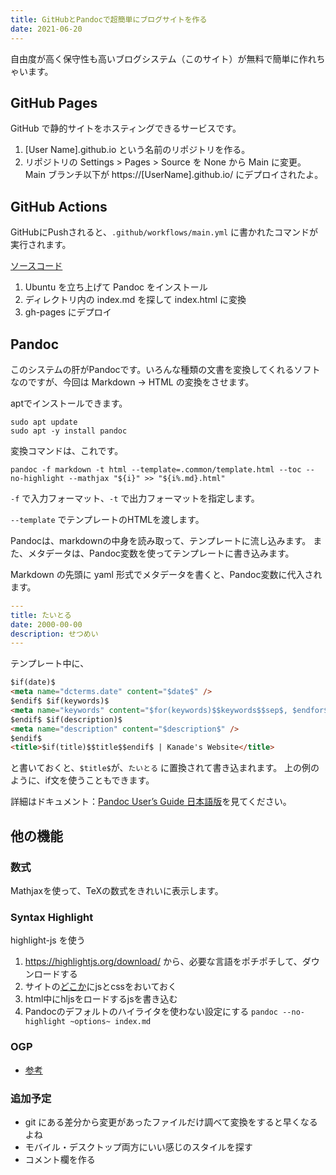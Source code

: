 ```yaml
---
title: GitHubとPandocで超簡単にブログサイトを作る
date: 2021-06-20
---
```


自由度が高く保守性も高いブログシステム（このサイト）が無料で簡単に作れちゃいます。

## GitHub Pages

GitHub で静的サイトをホスティングできるサービスです。

1. [User Name].github.io という名前のリポジトリを作る。
2. リポジトリの Settings > Pages > Source を None から Main に変更。Main ブランチ以下が https://[UserName].github.io/ にデプロイされたよ。

## GitHub Actions

GitHubにPushされると、`.github/workflows/main.yml` に書かれたコマンドが実行されます。

[ソースコード](https://github.com/kanade-k-1228/kanade-k-1228.github.io/blob/main/.github/workflows/main.yml)

1. Ubuntu を立ち上げて Pandoc をインストール
2. ディレクトリ内の index.md を探して index.html に変換
3. gh-pages にデプロイ

## Pandoc

このシステムの肝がPandocです。いろんな種類の文書を変換してくれるソフトなのですが、今回は Markdown → HTML の変換をさせます。

aptでインストールできます。

```
sudo apt update
sudo apt -y install pandoc
```

変換コマンドは、これです。

```
pandoc -f markdown -t html --template=.common/template.html --toc --no-highlight --mathjax "${i}" >> "${i%.md}.html"
```

`-f` で入力フォーマット、`-t` で出力フォーマットを指定します。

`--template` でテンプレートのHTMLを渡します。

Pandocは、markdownの中身を読み取って、テンプレートに流し込みます。
また、メタデータは、Pandoc変数を使ってテンプレートに書き込みます。

Markdown の先頭に yaml 形式でメタデータを書くと、Pandoc変数に代入されます。

```yaml
---
title: たいとる
date: 2000-00-00
description: せつめい
---
```

テンプレート中に、

```html
$if(date)$
<meta name="dcterms.date" content="$date$" />
$endif$ $if(keywords)$
<meta name="keywords" content="$for(keywords)$$keywords$$sep$, $endfor$" />
$endif$ $if(description)$
<meta name="description" content="$description$" />
$endif$
<title>$if(title)$$title$$endif$ | Kanade's Website</title>
```

と書いておくと、`$title$`が、`たいとる` に置換されて書き込まれます。
上の例のように、if文を使うこともできます。

詳細はドキュメント：[Pandoc User’s Guide 日本語版](https://pandoc-doc-ja.readthedocs.io/ja/latest/users-guide.html)を見てください。

## 他の機能

### 数式

Mathjaxを使って、TeXの数式をきれいに表示します。

### Syntax Highlight

highlight-js を使う

1. https://highlightjs.org/download/ から、必要な言語をポチポチして、ダウンロードする
2. サイトの[どこか](https://github.com/kanade-k-1228/kanade-k-1228.github.io/tree/main/hljs)にjsとcssをおいておく
3. html中にhljsをロードするjsを書き込む
4. Pandocのデフォルトのハイライタを使わない設定にする `pandoc --no-highlight ~options~ index.md`

### OGP

- [参考](https://speakerdeck.com/kubotak/ssgnasaitodeogphua-xiang-wodong-de-sheng-cheng-sitai)

### 追加予定

- git にある差分から変更があったファイルだけ調べて変換をすると早くなるよね
- モバイル・デスクトップ両方にいい感じのスタイルを探す
- コメント欄を作る
